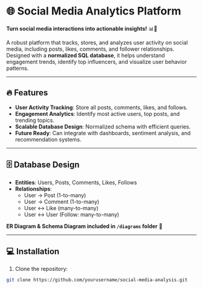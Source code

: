 # 🌐 Social Media Analytics Platform

**Turn social media interactions into actionable insights!** 📊🚀

A robust platform that tracks, stores, and analyzes user activity on social media, including posts, likes, comments, and follower relationships. Designed with a **normalized SQL database**, it helps understand engagement trends, identify top influencers, and visualize user behavior patterns.  

---

## 🔥 Features

- **User Activity Tracking**: Store all posts, comments, likes, and follows.  
- **Engagement Analytics**: Identify most active users, top posts, and trending topics.  
- **Scalable Database Design**: Normalized schema with efficient queries.  
- **Future Ready**: Can integrate with dashboards, sentiment analysis, and recommendation systems.  

---

## 🗄️ Database Design

- **Entities**: Users, Posts, Comments, Likes, Follows  
- **Relationships**:  
  - User → Post (1-to-many)  
  - User → Comment (1-to-many)  
  - User ↔ Like (many-to-many)  
  - User ↔ User (Follow: many-to-many)  

**ER Diagram & Schema Diagram included in `/diagrams` folder** 📁  

---

## 💻 Installation

1. Clone the repository:  
```bash
git clone https://github.com/yourusername/social-media-analysis.git

